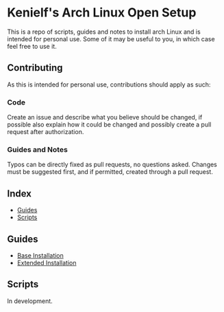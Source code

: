 # Kenielf's Arch Linux Open Setup
This is a repo of scripts, guides and notes to install arch Linux and is intended for personal use. Some of it may be useful to you, in which case feel free to use it.

## Contributing
As this is intended for personal use, contributions should apply as such:

### Code
Create an issue and describe what you believe should be changed, if possible also explain how it could be changed and possibly create a pull request after authorization.

### Guides and Notes
Typos can be directly fixed as pull requests, no questions asked. Changes must be suggested first, and if permitted, created through a pull request.

## Index
 - [Guides](#Guides)
 - [Scripts](#Scripts)

## Guides
 - [Base Installation](base-install.md)
 - [Extended Installation](extended-install.md)

## Scripts
In development.

